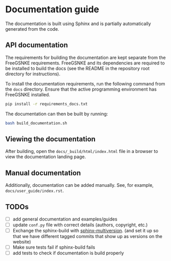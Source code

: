 # Documentation guide

The documentation is built using Sphinx and is partially automatically generated from the code.


## API documentation

The requirements for building the documentation are kept separate from the FreeGSNKE requirements. FreeGSNKE and its dependencies are required to be installed to build the docs (see the README in the repository root directory for instructions).

To install the documentation requirements, run the following command from the `docs` directory. Ensure that the active programming environment has FreeGSNKE installed.

```bash
pip install -r requirements_docs.txt
```

The documentation can then be built by running:

```bash
bash build_documentation.sh
```

## Viewing the documentation

After building, open the `docs/_build/html/index.html` file in a browser to view the documentation landing page.

## Manual documentation

Additionally, documentation can be added manually. See, for example, `docs/user_guide/index.rst`.

## TODOs
- [ ] add general documentation and examples/guides
- [ ] update `conf.py` file with correct details (authors, copyright, etc.)
- [ ] Exchange the sphinx-build with [sphinx-multiversion](https://holzhaus.github.io/sphinx-multiversion/master/index.html). (and set it up so that we have different tagged commits that show up as versions on the website)
- [ ] Make sure tests fail if sphinx-build fails
- [ ] add tests to check if documentation is build properly